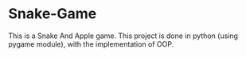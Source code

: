 # Snake-Game
This is a Snake And Apple game.  This project is done in python (using pygame module), with the implementation of OOP.
